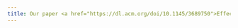 ```yaml
---
title: Our paper <a href="https://dl.acm.org/doi/10.1145/3689750">Effects and Coeffects in Call-By-Push-Value</a> was selected to appear at OOPSLA 2024!
---
```

